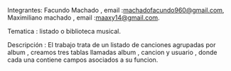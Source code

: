 Integrantes: Facundo Machado , email :machadofacundo960@gmail.com, Maximiliano machado , email :maaxy14@gmail.com.

Tematica : listado o biblioteca musical.

Descripción : El trabajo trata de un listado de canciones agrupadas por album , creamos tres tablas llamadas album , cancion y usuario , donde cada una contiene campos asociados a su funcion.
